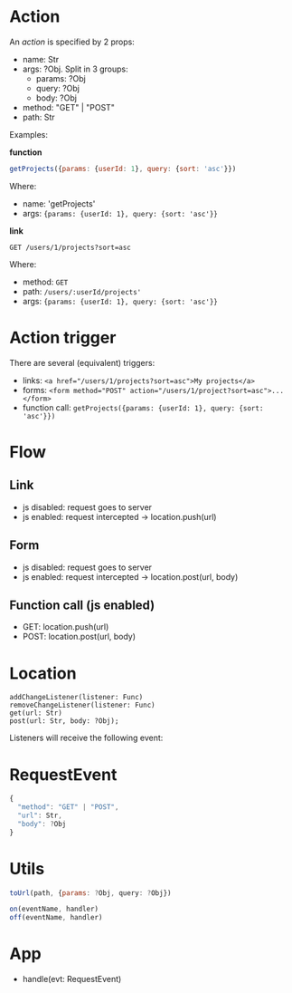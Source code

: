 # Action

An *action* is specified by 2 props:

- name: Str
- args: ?Obj. Split in 3 groups:
  - params: ?Obj
  - query: ?Obj
  - body: ?Obj
- method: "GET" | "POST"
- path: Str

Examples:

**function**

```js
getProjects({params: {userId: 1}, query: {sort: 'asc'}})
```

Where:

- name: 'getProjects'
- args: `{params: {userId: 1}, query: {sort: 'asc'}}`

**link**

```
GET /users/1/projects?sort=asc
```

Where:

- method: `GET`
- path: `/users/:userId/projects'`
- args: `{params: {userId: 1}, query: {sort: 'asc'}}`

# Action trigger

There are several (equivalent) triggers:

- links: `<a href="/users/1/projects?sort=asc">My projects</a>`
- forms: `<form method="POST" action="/users/1/project?sort=asc">...</form>`
- function call: `getProjects({params: {userId: 1}, query: {sort: 'asc'}})`

# Flow

## Link

- js disabled: request goes to server
- js enabled: request intercepted -> location.push(url)

## Form

- js disabled: request goes to server
- js enabled: request intercepted -> location.post(url, body)

## Function call (js enabled)

- GET: location.push(url)
- POST: location.post(url, body)

# Location

```
addChangeListener(listener: Func)
removeChangeListener(listener: Func)
get(url: Str)
post(url: Str, body: ?Obj);
```

Listeners will receive the following event:

# RequestEvent

```js
{
  "method": "GET" | "POST",
  "url": Str,
  "body": ?Obj
}
```

# Utils

```js
toUrl(path, {params: ?Obj, query: ?Obj})
```

```js
on(eventName, handler)
off(eventName, handler)
```

# App

- handle(evt: RequestEvent)
